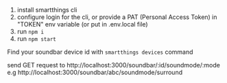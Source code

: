1. install smartthings cli
2. configure login for the cli, or provide a PAT (Personal Access Token) in "TOKEN" env variable (or put in .env.local file)
3. run `npm i`
4. run `npm start`

Find your soundbar device id with `smartthings devices` command

send GET request to http://localhost:3000/soundbar/:id/soundmode/:mode
e.g http://localhost:3000/soundbar/abc/soundmode/surround
